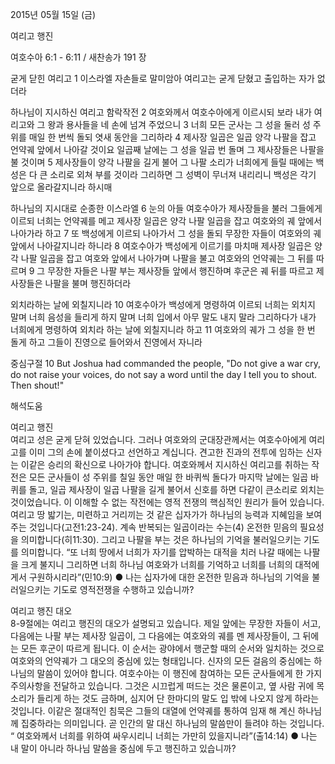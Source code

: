 2015년 05월 15일 (금)

여리고 행진



여호수아 6:1 - 6:11 / 새찬송가 191 장


굳게 닫힌 여리고
1 이스라엘 자손들로 말미암아 여리고는 굳게 닫혔고 출입하는 자가 없더라 

하나님이 지시하신 여리고 함락작전
2 여호와께서 여호수아에게 이르시되 보라 내가 여리고와 그 왕과 용사들을 네 손에 넘겨 주었으니 
3 너희 모든 군사는 그 성을 둘러 성 주위를 매일 한 번씩 돌되 엿새 동안을 그리하라 4 제사장 일곱은 일곱 양각 나팔을 잡고 언약궤 앞에서 나아갈 것이요 일곱째 날에는 그 성을 일곱 번 돌며 그 제사장들은 나팔을 불 것이며 5 제사장들이 양각 나팔을 길게 불어 그 나팔 소리가 너희에게 들릴 때에는 백성은 다 큰 소리로 외쳐 부를 것이라 그리하면 그 성벽이 무너져 내리리니 백성은 각기 앞으로 올라갈지니라 하시매 

하나님의 지시대로 순종한 이스라엘
6 눈의 아들 여호수아가 제사장들을 불러 그들에게 이르되 너희는 언약궤를 메고 제사장 일곱은 양각 나팔 일곱을 잡고 여호와의 궤 앞에서 나아가라 하고 7 또 백성에게 이르되 나아가서 그 성을 돌되 무장한 자들이 여호와의 궤 앞에서 나아갈지니라 하니라 8 여호수아가 백성에게 이르기를 마치매 제사장 일곱은 양각 나팔 일곱을 잡고 여호와 앞에서 나아가며 나팔을 불고 여호와의 언약궤는 그 뒤를 따르며 9 그 무장한 자들은 나팔 부는 제사장들 앞에서 행진하며 후군은 궤 뒤를 따르고 제사장들은 나팔을 불며 행진하더라 

외치라하는 날에 외칠지니라 
10 여호수아가 백성에게 명령하여 이르되 너희는 외치지 말며 너희 음성을 들리게 하지 말며 너희 입에서 아무 말도 내지 말라 그리하다가 내가 너희에게 명령하여 외치라 하는 날에 외칠지니라 하고 
11 여호와의 궤가 그 성을 한 번 돌게 하고 그들이 진영으로 들어와서 진영에서 자니라  

중심구절 10 But Joshua had commanded the people, "Do not give a war cry, do not raise your voices, do not say a word until the day I tell you to shout. Then shout!"

해석도움





여리고 행진  
여리고 성은 굳게 닫혀 있었습니다. 그러나 여호와의 군대장관께서는 여호수아에게 여리고를 이미 그의 손에 붙이셨다고 선언하고 계십니다. 견고한 진과의 전투에 임하는 신자는 이같은 승리의 확신으로 나아가야 합니다. 여호와께서 지시하신 여리고를 취하는 작전은 모든 군사들이 성 주위를 칠일 동안 매일 한 바퀴씩 돌다가 마지막 날에는 일곱 바퀴를 돌고, 일곱 제사장이 일곱 나팔을 길게 불어서 신호를 하면 다같이 큰소리로 외치는 것이었습니다. 이 이해할 수 없는 작전에는 영적 전쟁의 핵심적인 원리가 들어 있습니다. 여리고 땅 밟기는, 미련하고 거리끼는 것 같은 십자가가 하나님의 능력과 지혜임을 보여주는 것입니다(고전1:23-24). 계속 반복되는 일곱이라는 수는(4) 온전한 믿음의 필요성을 의미합니다(히11:30). 그리고 나팔을 부는 것은 하나님의 기억을 불러일으키는 기도를 의미합니다. “또 너희 땅에서 너희가 자기를 압박하는 대적을 치러 나갈 때에는 나팔을 크게 불지니 그리하면 너희 하나님 여호와가 너희를 기억하고 너희를 너희의 대적에게서 구원하시리라”(민10:9)
●  나는 십자가에 대한 온전한 믿음과 하나님의 기억을 불러일으키는 기도로 영적전쟁을 수행하고 있습니까?  

여리고 행진 대오  
8-9절에는 여리고 행진의 대오가 설명되고 있습니다. 제일 앞에는 무장한 자들이 서고, 다음에는 나팔 부는 제사장 일곱이, 그 다음에는 여호와의 궤를 멘 제사장들이, 그 뒤에는 모든 후군이 따르게 됩니다. 이 순서는 광야에서 행군할 때의 순서와 일치하는 것으로 여호와의 언약궤가 그 대오의 중심에 있는 형태입니다. 신자의 모든 걸음의 중심에는 하나님의 말씀이 있어야 합니다. 여호수아는 이 행진에 참여하는 모든 군사들에게 한 가지 주의사항을 전달하고 있습니다. 그것은 시끄럽게 떠드는 것은 물론이고, 옆 사람 귀에 목소리가 들리게 하는 것도 금하며, 심지어 단 한마디의 말도 입 밖에 나오지 않게 하라는 것입니다. 이같은 절대적인 침묵은 그들의 대열에 언약궤를 통하여 임재 해 계신 하나님께 집중하라는 의미입니다. 곧 인간의 말 대신 하나님의 말씀만이 들려야 하는 것입니다. “ 여호와께서 너희를 위하여 싸우시리니 너희는 가만히 있을지니라”(출14:14)
●  나는 내 말이 아니라 하나님 말씀을 중심에 두고 행진하고 있습니까?